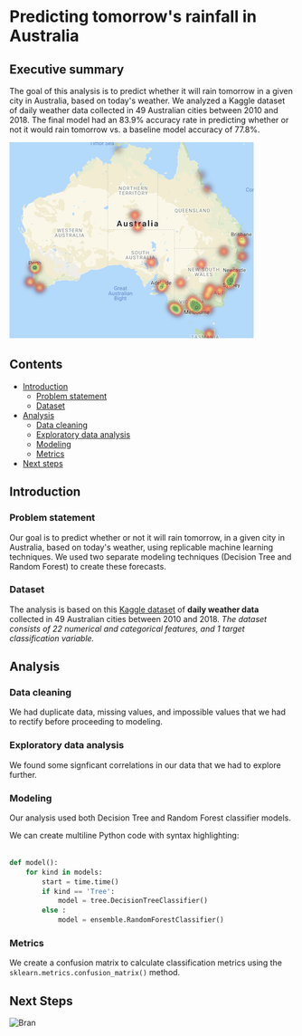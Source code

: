 # Predicting tomorrow's rainfall in Australia

## Executive summary

The goal of this analysis is to predict whether it will rain tomorrow in a given city in Australia, based on today's weather. We analyzed a Kaggle dataset of daily weather data collected in 49 Australian cities between 2010 and 2018. The final model had an 83.9% accuracy rate in predicting whether or not it would rain tomorrow vs. a baseline model accuracy of 77.8%.

![Rainfall in Australia Map](rainfall_map.png)

## Contents

- [Introduction](#Introduction)
    - [Problem statement](#Problem-statement)
    - [Dataset](#Dataset)
- [Analysis](#Analysis)
    - [Data cleaning](#Data-cleaning)
    - [Exploratory data analysis](#Exploratory-data-analysis)
    - [Modeling](#Modeling)
    - [Metrics](#Metrics)
- [Next steps](#Next-steps)


## Introduction

### Problem statement

Our goal is to predict whether or not it will rain tomorrow, in a given city in Australia, based on today's weather, using replicable machine learning techniques. We used two separate modeling techniques (Decision Tree and Random Forest) to create these forecasts.

### Dataset

The analysis is based on this [Kaggle dataset](https://www.kaggle.com/jsphyg/weather-dataset-rattle-package) of **daily weather data** collected in 49 Australian cities between 2010 and 2018. *The dataset consists of 22 numerical and categorical features, and 1 target classification variable.*

## Analysis

### Data cleaning

We had duplicate data, missing values, and impossible values that we had to rectify before proceeding to modeling.

### Exploratory data analysis

We found some signficant correlations in our data that we had to explore further.

### Modeling

Our analysis used both Decision Tree and Random Forest classifier models.

We can create multiline Python code with syntax highlighting:

```python

def model():
    for kind in models:
        start = time.time()
        if kind == 'Tree':
            model = tree.DecisionTreeClassifier()
        else : 
            model = ensemble.RandomForestClassifier()
```

### Metrics

We create a confusion matrix to calculate classification metrics using the `sklearn.metrics.confusion_matrix()` method.

## Next Steps

![Bran](https://i.imgur.com/3fkDIms.jpg)

